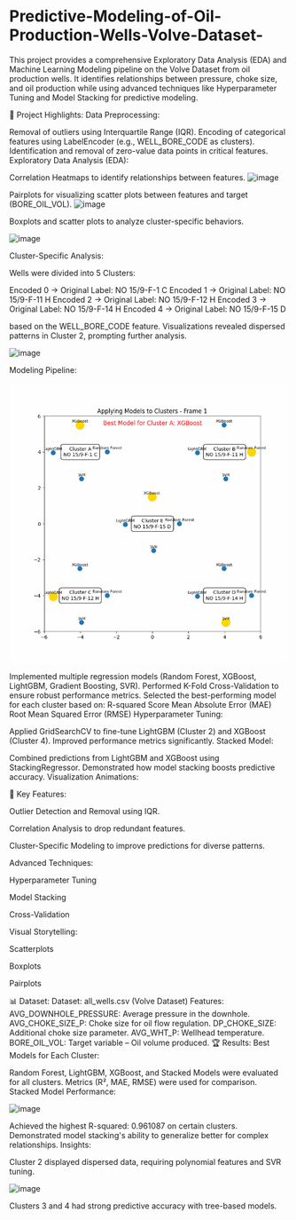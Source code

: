 # Predictive-Modeling-of-Oil-Production-Wells-Volve-Dataset-
This project provides a comprehensive Exploratory Data Analysis (EDA) and Machine Learning Modeling pipeline on the Volve Dataset from oil production wells. It identifies relationships between pressure, choke size, and oil production while using advanced techniques like Hyperparameter Tuning and Model Stacking for predictive modeling.

🚀 Project Highlights:
Data Preprocessing:

Removal of outliers using Interquartile Range (IQR).
Encoding of categorical features using LabelEncoder (e.g., WELL_BORE_CODE as clusters).
Identification and removal of zero-value data points in critical features.
Exploratory Data Analysis (EDA):

Correlation Heatmaps to identify relationships between features.
![image](https://github.com/user-attachments/assets/52e7b144-63eb-4677-bb31-ab87069f227b)

Pairplots for visualizing scatter plots between features and target (BORE_OIL_VOL).
![image](https://github.com/user-attachments/assets/e66e5889-9f72-403f-8637-10802e22af86)

Boxplots and scatter plots to analyze cluster-specific behaviors.

![image](https://github.com/user-attachments/assets/b276ca23-1744-4a7c-9b82-9ef45c8521ba)

Cluster-Specific Analysis:

Wells were divided into 5 Clusters:

Encoded 0 -> Original Label: NO 15/9-F-1 C
Encoded 1 -> Original Label: NO 15/9-F-11 H
Encoded 2 -> Original Label: NO 15/9-F-12 H
Encoded 3 -> Original Label: NO 15/9-F-14 H
Encoded 4 -> Original Label: NO 15/9-F-15 D

based on the WELL_BORE_CODE feature.
Visualizations revealed dispersed patterns in Cluster 2, prompting further analysis.

![image](https://github.com/user-attachments/assets/31af3864-2fb6-4149-9033-01f4f2d628dc)

Modeling Pipeline:

![Model Animation](./demo.gif)

Implemented multiple regression models (Random Forest, XGBoost, LightGBM, Gradient Boosting, SVR).
Performed K-Fold Cross-Validation to ensure robust performance metrics.
Selected the best-performing model for each cluster based on:
R-squared Score
Mean Absolute Error (MAE)
Root Mean Squared Error (RMSE)
Hyperparameter Tuning:

Applied GridSearchCV to fine-tune LightGBM (Cluster 2) and XGBoost (Cluster 4).
Improved performance metrics significantly.
Stacked Model:

Combined predictions from LightGBM and XGBoost using StackingRegressor.
Demonstrated how model stacking boosts predictive accuracy.
Visualization Animations:

🔑 Key Features:

Outlier Detection and Removal using IQR.

Correlation Analysis to drop redundant features.

Cluster-Specific Modeling to improve predictions for diverse patterns.

Advanced Techniques:

Hyperparameter Tuning

Model Stacking

Cross-Validation

Visual Storytelling:

Scatterplots

Boxplots

Pairplots

📊 Dataset:
Dataset: all_wells.csv (Volve Dataset)
Features:
AVG_DOWNHOLE_PRESSURE: Average pressure in the downhole.
AVG_CHOKE_SIZE_P: Choke size for oil flow regulation.
DP_CHOKE_SIZE: Additional choke size parameter.
AVG_WHT_P: Wellhead temperature.
BORE_OIL_VOL: Target variable – Oil volume produced.
🏆 Results:
Best Models for Each Cluster:

Random Forest, LightGBM, XGBoost, and Stacked Models were evaluated for all clusters.
Metrics (R², MAE, RMSE) were used for comparison.
Stacked Model Performance:

![image](https://github.com/user-attachments/assets/17c2ed27-9ce8-4af3-9944-8ddd9680513b)

Achieved the highest R-squared: 0.961087 on certain clusters.
Demonstrated model stacking's ability to generalize better for complex relationships.
Insights:

Cluster 2 displayed dispersed data, requiring polynomial features and SVR tuning.

![image](https://github.com/user-attachments/assets/ae83d297-ef23-4a25-bfef-3b1c7f5e5bf3)

Clusters 3 and 4 had strong predictive accuracy with tree-based models.
